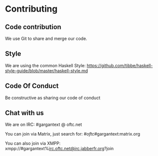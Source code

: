 # Contributing

## Code contribution

We use Git to share and merge our code.

## Style

We are using the common Haskell Style:
https://github.com/tibbe/haskell-style-guide/blob/master/haskell-style.md

## Code Of Conduct

Be constructive as sharing our code of conduct

## Chat with us

We are on IRC: #gargantext @ oftc.net

You can join via Matrix, just search for: #_oftc_#gargantext:matrix.org

You can also join via XMPP: xmpp://#gargantext%irc.oftc.net@irc.jabberfr.org?join

